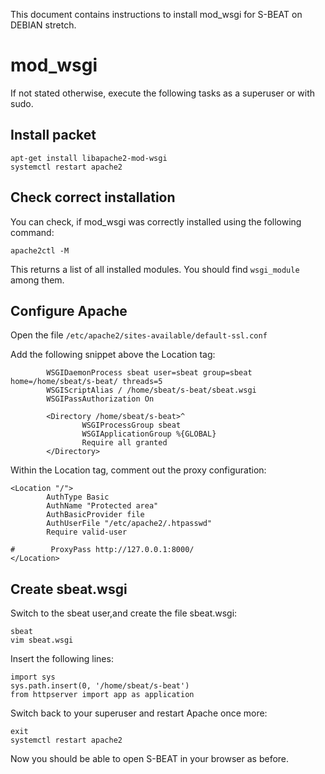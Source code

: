 This document contains instructions to install mod_wsgi for S-BEAT on DEBIAN stretch.

# mod_wsgi

If not stated otherwise, execute the following tasks as a superuser or with sudo.

## Install packet

	apt-get install libapache2-mod-wsgi
	systemctl restart apache2

## Check correct installation

You can check, if mod_wsgi was correctly installed using the following command:

	apache2ctl -M

This returns a list of all installed modules. You should find `wsgi_module` among them.


## Configure Apache

Open the file `/etc/apache2/sites-available/default-ssl.conf`

Add the following snippet above the Location tag:

            WSGIDaemonProcess sbeat user=sbeat group=sbeat home=/home/sbeat/s-beat/ threads=5
            WSGIScriptAlias / /home/sbeat/s-beat/sbeat.wsgi
            WSGIPassAuthorization On

            <Directory /home/sbeat/s-beat>^
                    WSGIProcessGroup sbeat
                    WSGIApplicationGroup %{GLOBAL}
                    Require all granted
            </Directory>


Within the Location tag, comment out the proxy configuration:

	<Location "/">
            AuthType Basic
            AuthName "Protected area"
            AuthBasicProvider file
            AuthUserFile "/etc/apache2/.htpasswd"
            Require valid-user

    #        ProxyPass http://127.0.0.1:8000/
    </Location>

## Create sbeat.wsgi

Switch to the sbeat user,and create the file sbeat.wsgi:

	sbeat
	vim sbeat.wsgi

Insert the following lines:

	import sys
	sys.path.insert(0, '/home/sbeat/s-beat')
	from httpserver import app as application

Switch back to your superuser and restart Apache once more:

	exit
	systemctl restart apache2

Now you should be able to open S-BEAT in your browser as before.